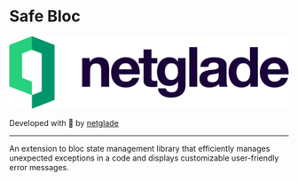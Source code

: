 # Safe Bloc

<a href="https://netglade.cz/en">
  <picture>
    <source media="(prefers-color-scheme: dark)" srcset="https://raw.githubusercontent.com/netglade/.github/main/assets/netglade_logo_light.png">
    <source media="(prefers-color-scheme: light)" srcset="https://raw.githubusercontent.com/netglade/.github/main/assets/netglade_logo_dark.png">
    <img alt="netglade" src="https://raw.githubusercontent.com/netglade/.github/main/assets/netglade_logo_dark.png">
  </picture>
</a>

Developed with 💚 by [netglade][netglade_link]

---

An extension to bloc state management library that efficiently manages unexpected exceptions in a code and displays customizable user-friendly error messages.

[netglade_link]: https://netglade.com/en
